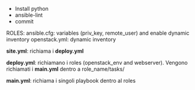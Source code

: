 - Install python
- ansible-lint
- commit

ROLES: 
ansible.cfg: variables (priv_key, remote_user) and enable dynamic inventory
openstack.yml: dynamic inventory

**site.yml**: richiama i **deploy.yml**

**deploy.yml**: richiamano i roles (openstack_env and webserver). Vengono richiamati i **main.yml** dentro a role_name/tasks/ 

**main.yml**: richiama i singoli playbook dentro al roles
